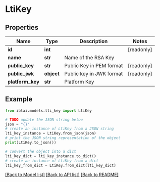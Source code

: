 # LtiKey


## Properties

Name | Type | Description | Notes
------------ | ------------- | ------------- | -------------
**id** | **int** |  | [readonly] 
**name** | **str** | Name of the RSA Key | 
**public_key** | **str** | Public Key in PEM format | [readonly] 
**public_jwk** | **object** | Public key in JWK format | [readonly] 
**platform_key** | **str** | Platform Key | 

## Example

```python
from iblai.models.lti_key import LtiKey

# TODO update the JSON string below
json = "{}"
# create an instance of LtiKey from a JSON string
lti_key_instance = LtiKey.from_json(json)
# print the JSON string representation of the object
print(LtiKey.to_json())

# convert the object into a dict
lti_key_dict = lti_key_instance.to_dict()
# create an instance of LtiKey from a dict
lti_key_from_dict = LtiKey.from_dict(lti_key_dict)
```
[[Back to Model list]](../README.md#documentation-for-models) [[Back to API list]](../README.md#documentation-for-api-endpoints) [[Back to README]](../README.md)



